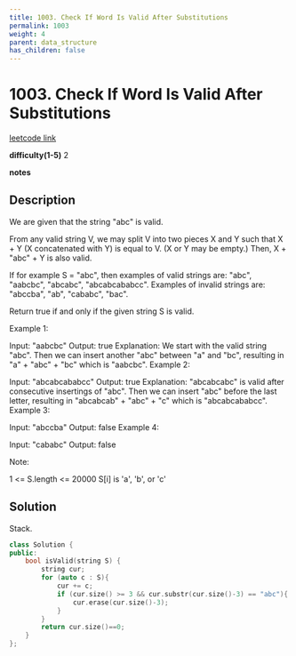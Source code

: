 ```yaml
---
title: 1003. Check If Word Is Valid After Substitutions
permalink: 1003
weight: 4
parent: data_structure
has_children: false
---
```

# 1003. Check If Word Is Valid After Substitutions
[leetcode link](https://leetcode.com/problems/check-if-word-is-valid-after-substitutions/)

**difficulty(1-5)** 
2

**notes**   


## Description
We are given that the string "abc" is valid.

From any valid string V, we may split V into two pieces X and Y such that X + Y (X concatenated with Y) is equal to V.  (X or Y may be empty.)  Then, X + "abc" + Y is also valid.

If for example S = "abc", then examples of valid strings are: "abc", "aabcbc", "abcabc", "abcabcababcc".  Examples of invalid strings are: "abccba", "ab", "cababc", "bac".

Return true if and only if the given string S is valid.

 

Example 1:

Input: "aabcbc"
Output: true
Explanation: 
We start with the valid string "abc".
Then we can insert another "abc" between "a" and "bc", resulting in "a" + "abc" + "bc" which is "aabcbc".
Example 2:

Input: "abcabcababcc"
Output: true
Explanation: 
"abcabcabc" is valid after consecutive insertings of "abc".
Then we can insert "abc" before the last letter, resulting in "abcabcab" + "abc" + "c" which is "abcabcababcc".
Example 3:

Input: "abccba"
Output: false
Example 4:

Input: "cababc"
Output: false
 

Note:

1 <= S.length <= 20000
S[i] is 'a', 'b', or 'c'

## Solution
Stack.

```c++
class Solution {
public:
    bool isValid(string S) {
        string cur;
        for (auto c : S){
            cur += c;
            if (cur.size() >= 3 && cur.substr(cur.size()-3) == "abc"){
                cur.erase(cur.size()-3);
            }
        }
        return cur.size()==0;
    }
};
```

<!-- 
Default label
{: .label }

Blue label
{: .label .label-blue }

Stable
{: .label .label-green }

New release
{: .label .label-purple }

Coming soon
{: .label .label-yellow }

Deprecated
{: .label .label-red } -->
